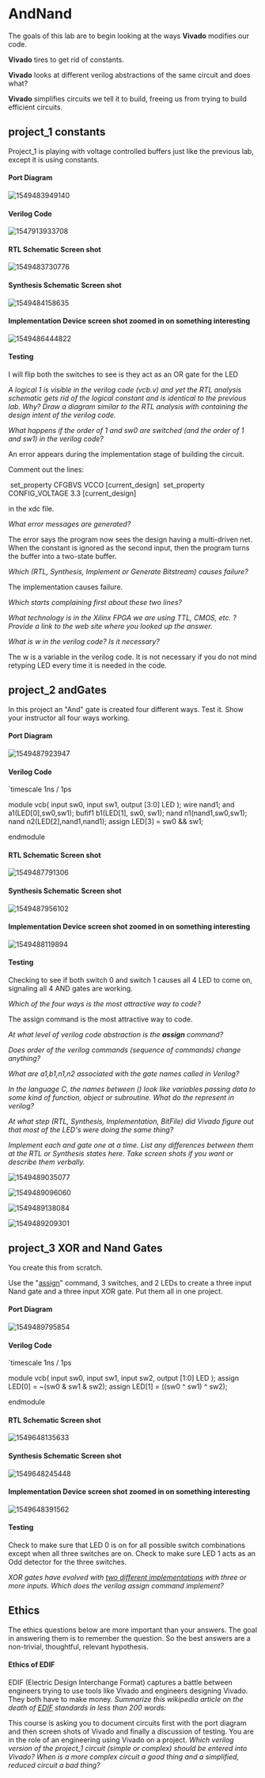 # AndNand
The goals of this lab are to begin looking at the ways **Vivado** modifies our code.   

**Vivado** tires to get rid of constants.   

**Vivado** looks at different verilog abstractions of the same circuit and does what?   

**Vivado** simplifies circuits we tell it to build, freeing us from trying to build efficient circuits.

## project_1 constants

Project_1 is playing with voltage controlled buffers just like the previous lab, except it is using constants.

#### Port Diagram

![1549483949140](1549483949140.png)

#### Verilog Code

![1547913933708](1547913933708.png)

#### RTL Schematic Screen shot

![1549483730776](1549483730776.png)

#### Synthesis Schematic Screen shot

![1549484158635](1549484158635.png)

#### Implementation Device screen shot zoomed in on something interesting

![1549486444822](1549486444822.png)

#### Testing

I will flip both the switches to see is they act as an OR gate for the LED

*A logical 1 is visible in the verilog code (vcb.v) and yet the RTL analysis schematic gets rid of the logical constant and is identical to the previous lab. Why? Draw a diagram similar to the RTL analysis with containing the design intent of the verilog code.*

*What happens if the order of 1 and sw0  are switched (and the order of 1 and sw1) in the verilog code?*

An error appears during the implementation stage of building the circuit. 

Comment out the lines:

​	set_property CFGBVS VCCO [current_design]
​	set_property CONFIG_VOLTAGE 3.3 [current_design]

in the xdc file. 

*What error messages are generated?*   

The error says the program now sees the design having a multi-driven net. When the constant is ignored as the second input, then the program turns the buffer into a two-state buffer.

*Which (RTL, Synthesis, Implement or Generate Bitstream) causes failure?* 

The implementation causes failure.

*Which starts complaining first about these two lines?*

*What technology is in the Xilinx FPGA we are using TTL, CMOS, etc. ? Provide a link to the web site where you looked up the answer.*

*What is w in the verilog code? Is it necessary?* 

The w is a variable in the verilog code. It is not necessary if you do not mind retyping LED every time it is needed in the code.

## project_2 andGates

In this project an "And" gate is created four different ways. Test it. Show your instructor all four ways working. 

#### Port Diagram

![1549487923947](1549487923947.png)

#### Verilog Code

`timescale 1ns / 1ps

module vcb(
   input  sw0,
   input  sw1,
   output [3:0] LED
   );
   wire nand1;
   and a1(LED[0],sw0,sw1);
   bufif1 b1(LED[1], sw0, sw1);
   nand n1(nand1,sw0,sw1);
   nand n2(LED[2],nand1,nand1);
   assign LED[3] = sw0 && sw1;

endmodule

#### RTL Schematic Screen shot

![1549487791306](1549487791306.png)

#### Synthesis Schematic Screen shot

![1549487956102](1549487956102.png)

#### Implementation Device screen shot zoomed in on something interesting

![1549488119894](1549488119894.png)

#### Testing

Checking to see if both switch 0 and switch 1 causes all 4 LED to come on, signaling all 4 AND gates are working.



*Which of the four ways is the most attractive way to code?*

The assign command is the most attractive way to code.

*At what level of verilog code abstraction is the **assign** command?*

*Does order of the verilog commands (sequence of commands) change anything?*

*What are a1,b1,n1,n2 associated with the gate names called in Verilog?*

*In the language C, the names between () look like variables passing data to some kind of function, object or subroutine. What do the represent in verilog?* 

*At what step (RTL, Synthesis, Implementation, BitFile) did Vivado figure out that most of the LED's were doing the same thing?* 

*Implement each and gate one at a time. List any differences between them at the RTL or Synthesis states here. Take screen shots if you want or describe them verbally.* 

![1549489035077](1549489035077.png)

![1549489096060](1549489096060.png)

![1549489138084](1549489138084.png)



![1549489209301](1549489209301.png)

## project_3 XOR and Nand Gates

You create this from scratch.

Use the "[assign](https://www.utdallas.edu/~akshay.sridharan/index_files/Page5212.htm)" command, 3 switches, and 2 LEDs to create a three input Nand gate and a three input XOR gate. Put them all in one project. 

#### Port Diagram

![1549489795854](1549489795854.png)

#### Verilog Code

`timescale 1ns / 1ps

module vcb(
   input  sw0,
   input  sw1,
   input  sw2,
   output [1:0] LED
   );
   assign LED[0] = ~(sw0 & sw1 & sw2);
   assign LED[1] = ((sw0 ^ sw1) ^ sw2);

endmodule

#### RTL Schematic Screen shot

![1549648135633](1549648135633.png)

#### Synthesis Schematic Screen shot

![1549648245448](1549648245448.png)

#### Implementation Device screen shot zoomed in on something interesting

![1549648391562](1549648391562.png)

#### Testing

Check to make sure that LED 0 is on for all possible switch combinations except when all three switches are on. Check to make sure LED 1 acts as an Odd detector for the three switches.

*XOR gates have evolved with [two different implementations](https://en.wikipedia.org/wiki/XOR_gate#More_than_two_inputs) with three or more inputs.  Which does the verilog assign command implement?*

## Ethics

The ethics questions below are more important than your answers. The goal in answering them is to remember the question. So the best answers are a non-trivial, thoughtful, relevant hypothesis. 

#### Ethics of EDIF

EDIF (Electric Design Interchange Format)  captures a battle between engineers trying to use tools like Vivado and engineers designing Vivado. They both have to make money. *Summarize this wikipedia article  on the death of [EDIF](https://en.wikipedia.org/wiki/EDIF) standards in less than 200 words:*

This course is asking you to document circuits first with the port diagram and then screen shots of Vivado and finally a discussion of testing. You are in the role of an engineering using Vivado on a project. *Which verilog version of the project_1 circuit (simple or complex) should be entered into Vivado?  When is a more complex circuit a good thing and a simplified, reduced circuit a bad thing?*



